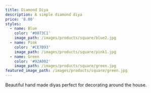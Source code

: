 ```yaml
---
title: Diamond Diya
description: A simple diamond diya
price: '8.00'
styles:
  - name: Blue
    color: '#0073C1'
    image_path: /images/products/square/blue2.jpg
  - name: Pink
    color: '#CE7B93'
    image_path: /images/products/square/pink1.jpg
  - name: Green
    color: '#92A002'
    image_path: /images/products/square/green.jpg
featured_image_path: /images/products/square/green.jpg
---
```


Beautiful hand made diyas perfect for decorating around the house.
